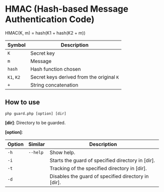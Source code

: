 # HMAC (Hash-based Message Authentication Code)

HMAC(K, m) =  hash(K1 + hash(K2 + m))

| Symbol | Description |
| --- | --- |
| `K` | Secret key |
| `m` | Message |
| `hash` | Hash function chosen |
| `K1`, `K2` | Secret keys derived from the original `K` |
| `+` | String concatenation |

## How to use
```
php guard.php [option] [dir]
```

**[dir]**: Directory to be guarded.

**[option]**:

Option | Similar | Description
--- | --- | ---
`-h` | `--help` | Show help.
`-i` |  | Starts the guard of specified directory in [dir].
`-t` |  | Tracking of the specified directory in [dir].
`-d` |  | Disables the guard of specified directory in [dir].
